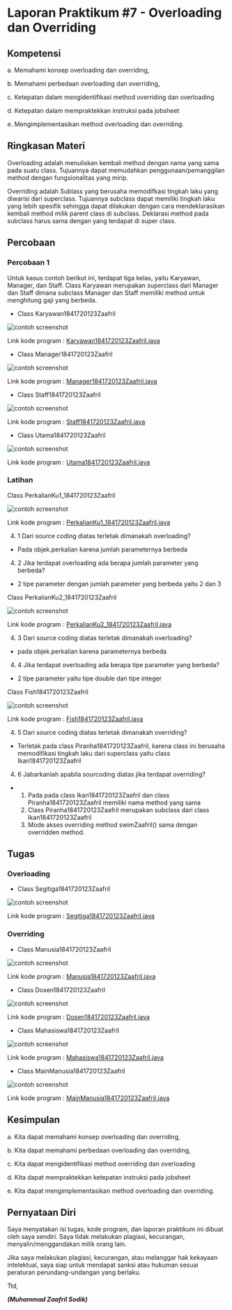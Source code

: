 # Laporan Praktikum #7 - Overloading dan Overriding

## Kompetensi

a.	Memahami konsep overloading dan overriding,

b.	Memahami perbedaan overloading dan overriding,

c.	Ketepatan dalam mengidentifikasi method overriding dan overloading

d.	Ketepatan dalam mempraktekkan instruksi pada jobsheet

e.	Mengimplementasikan method overloading dan overriding.

## Ringkasan Materi

Overloading adalah menuliskan kembali method
dengan nama yang sama pada suatu class. Tujuannya dapat memudahkan penggunaan/pemanggilan method dengan fungsionalitas yang mirip. 

Overriding adalah Sublass yang berusaha memodifkasi tingkah laku yang diwarisi dari superclass. Tujuannya subclass dapat memiliki tingkah laku yang lebih spesifik sehingga dapat dilakukan dengan cara mendeklarasikan kembali method milik parent class di subclass. Deklarasi method pada subclass harus sama dengan yang terdapat di super class.

## Percobaan

### Percobaan 1

Untuk kasus contoh berikut ini, terdapat tiga kelas, yaitu Karyawan, Manager, dan Staff. Class Karyawan merupakan superclass dari Manager dan Staff dimana subclass Manager dan Staff memiliki method untuk menghitung gaji yang berbeda.

- Class Karyawan1841720123Zaafril

![contoh screenshot](img/karyawan.PNG)

Link kode program : [Karyawan1841720123Zaafril.java](../../src/7_Overriding_dan_Overloading/Karyawan1841720123Zaafril.java)

- Class Manager1841720123Zaafril

![contoh screenshot](img/manager.PNG)

Link kode program : [Manager1841720123Zaafril.java](../../src/7_Overriding_dan_Overloading/Manager1841720123Zaafril.java)

- Class Staff1841720123Zaafril

![contoh screenshot](img/staff.PNG)

Link kode program : [Staff1841720123Zaafril.java](../../src/7_Overriding_dan_Overloading/Staff1841720123Zaafril.java)

- Class Utama1841720123Zaafril

![contoh screenshot](img/utama.PNG)

Link kode program : [Utama1841720123Zaafril.java](../../src/7_Overriding_dan_Overloading/Utama1841720123Zaafril.java)

### Latihan

Class PerkalianKu1_1841720123Zaafril

![contoh screenshot](img/perkalian1.PNG)

Link kode program : [PerkalianKu1_1841720123Zaafril.java](../../src/7_Overriding_dan_Overloading/PerkalianKu1_1841720123Zaafril.java)

4. 1 Dari source coding diatas terletak dimanakah overloading?
- Pada objek.perkalian karena jumlah parameternya berbeda

4. 2 Jika terdapat overloading ada berapa jumlah parameter yang berbeda?
- 2 tipe parameter dengan jumlah parameter yang berbeda yaitu 2 dan 3	

Class PerkalianKu2_1841720123Zaafril

![contoh screenshot](img/perkalian2.PNG)

Link kode program : [PerkalianKu2_1841720123Zaafril.java](../../src/7_Overriding_dan_Overloading/PerkalianKu2_1841720123Zaafril.java)

4. 3 Dari source coding diatas terletak dimanakah overloading?
- pada objek.perkalian karena parameternya berbeda

4. 4 Jika terdapat overloading ada berapa tipe parameter yang berbeda?
- 2 tipe parameter yaitu tipe double dan tipe integer

Class Fish1841720123Zaafril

![contoh screenshot](img/fish.PNG)

Link kode program : [Fish1841720123Zaafril.java](../../src/7_Overriding_dan_Overloading/Fish1841720123Zaafril.java)

4. 5 Dari source coding diatas terletak dimanakah overriding?
- Terletak pada class Piranha1841720123Zaafril, karena class ini berusaha memodifikasi tingkah laku dari superclass yaitu class Ikan1841720123Zaafril

4. 6 Jabarkanlah apabila sourcoding diatas jika terdapat overriding?
-   1. Pada pada class Ikan1841720123Zaafril dan class Piranha1841720123Zaafril memiliki nama method yang sama
	2. Class Piranha1841720123Zaafril merupakan subclass dari class Ikan1841720123Zaafril
	3. Mode akses  overriding  method swimZaafril()  sama dengan  overridden method.

## Tugas

### Overloading

- Class Segitiga1841720123Zaafril

![contoh screenshot](img/segitiga.PNG)

Link kode program : [Segitiga1841720123Zaafril.java](../../src/7_Overriding_dan_Overloading/Segitiga1841720123Zaafril.java)

### Overriding

- Class Manusia1841720123Zaafril

![contoh screenshot](img/manusia.PNG)

Link kode program : [Manusia1841720123Zaafril.java](../../src/7_Overriding_dan_Overloading/Manusia1841720123Zaafril.java)


- Class Dosen1841720123Zaafril

![contoh screenshot](img/dosen.PNG)

Link kode program : [Dosen1841720123Zaafril.java](../../src/7_Overriding_dan_Overloading/Dosen1841720123Zaafril.java)

- Class Mahasiswa1841720123Zaafril

![contoh screenshot](img/mahasiswa.PNG)

Link kode program : [Mahasiswa1841720123Zaafril.java](../../src/7_Overriding_dan_Overloading/Mahasiswa1841720123Zaafril.java)

- Class MainManusia1841720123Zaafril

![contoh screenshot](img/mainmanusia.PNG)

Link kode program : [MainManusia1841720123Zaafril.java](../../src/7_Overriding_dan_Overloading/MainManusia1841720123Zaafril.java)

## Kesimpulan

a.	Kita dapat memahami konsep overloading dan overriding,

b.	Kita dapat memahami perbedaan overloading dan overriding,

c.	Kita dapat mengidentifikasi method overriding dan overloading

d.	Kita dapat mempraktekkan ketepatan instruksi pada jobsheet

e.	Kita dapat mengimplementasikan method overloading dan overriding.

## Pernyataan Diri

Saya menyatakan isi tugas, kode program, dan laporan praktikum ini dibuat oleh saya sendiri. Saya tidak melakukan plagiasi, kecurangan, menyalin/menggandakan milik orang lain.

Jika saya melakukan plagiasi, kecurangan, atau melanggar hak kekayaan intelektual, saya siap untuk mendapat sanksi atau hukuman sesuai peraturan perundang-undangan yang berlaku.

Ttd,

***(Muhammad Zaafril Sodik)***
